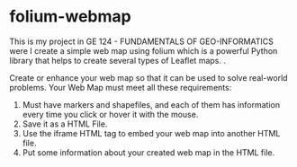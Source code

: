 # folium-webmap

This is my project in GE 124 - FUNDAMENTALS OF GEO-INFORMATICS were I create a simple web map using folium which is a powerful Python library that helps to create several types of Leaflet maps. .

Create or enhance your web map so that it can be used to solve real-world problems.
Your Web Map must meet all these requirements:

1. Must have markers and shapefiles, and each of them has information every time you click or hover it with the mouse.
2. Save it as a HTML File.
3. Use the iframe HTML tag to embed your web map into another HTML file.
4. Put some information about your created web map in the HTML file.
